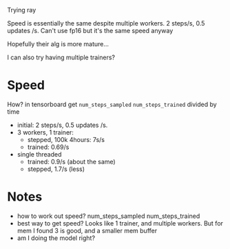 Trying ray

Speed is essentially the same despite multiple workers. 2 steps/s, 0.5 updates /s. Can't use fp16 but it's the same speed anyway


Hopefully their alg is more mature...

I can also try having multiple trainers?

# Speed

How? in tensorboard get `num_steps_sampled` `num_steps_trained` divided by time

- initial: 2 steps/s, 0.5 updates /s.
- 3 workers, 1 trainer: 
  - stepped, 100k 4hours: 7s/s
  - trained: 0.69/s
- single threaded
  - trained: 0.9/s (about the same)
  - stepped, 1.7/s (less)

# Notes

- how to work out speed? num_steps_sampled num_steps_trained
- best way to get speed? Looks like 1 trainer, and multiple workers. But for mem I found 3 is good, and a smaller mem buffer
- am I doing the model right?
